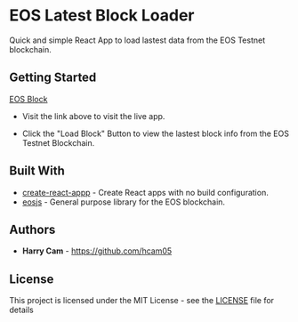 # EOS Latest Block Loader

Quick and simple React App to load lastest data from the EOS Testnet blockchain.

## Getting Started

[EOS Block](https://eosblock.herokuapp.com/)

* Visit the link above to visit the live app. 

* Click the "Load Block" Button to view the lastest block info from the EOS Testnet Blockchain.

## Built With

* [create-react-appp](https://github.com/facebook/create-react-app) - Create React apps with no build configuration.
* [eosjs](https://github.com/EOSIO/eosjs) - General purpose library for the EOS blockchain.

## Authors

* **Harry Cam** - https://github.com/hcam05

## License

This project is licensed under the MIT License - see the [LICENSE](https://github.com/hcam05/eosblock/blob/master/LICENSE) file for details
